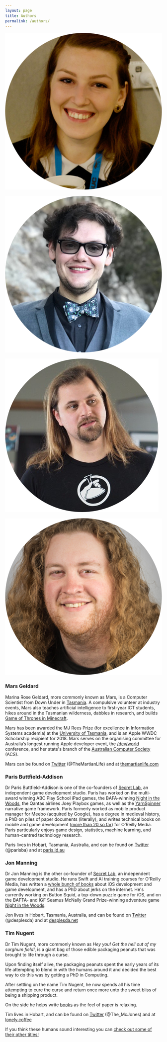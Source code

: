 ```yaml
---
layout: page
title: Authors
permalink: /authors/
---
```


<div class="maxwidth-container">
	<div class="headshot">
		<img src="https://github.com/AIwithSwift/AIwithSwift.github.io/blob/master/assets/images/mars.png">
	</div>
	&emsp;&ensp;
	<div class="headshot">
		<img src="https://github.com/AIwithSwift/AIwithSwift.github.io/blob/master/assets/images/paris.png">
	</div>
	&emsp;&ensp;
	<div class="headshot">
		<img src="https://github.com/AIwithSwift/AIwithSwift.github.io/blob/master/assets/images/jon.png">
	</div>
	&emsp;&ensp;
	<div class="headshot">
		<img src="https://github.com/AIwithSwift/AIwithSwift.github.io/blob/master/assets/images/tim.png">
	</div>
</div>

### Mars Geldard

Marina Rose Geldard, more commonly known as Mars, is a Computer Scientist from Down Under in [Tasmania](https://www.lonelyplanet.com/australia/tasmania). A compulsive volunteer at industry events, Mars also teaches artificial intelligence to first-year ICT students, hikes around in the Tasmanian wilderness, dabbles in research, and builds [Game of Thrones in Minecraft](http://www.westeroscraft.com).

Mars has been awarded the MJ Rees Prize (for excellence in Information Systems academia) at the [University of Tasmania](http://www.utas.edu.au), and is an Apple WWDC Scholarship recipient for 2018. Mars serves on the organising committee for Australia’s longest running Apple developer event, the [/dev/world](https://devworld.com.au) conference, and her state's branch of the [Australian Computer Society](https://www.acs.org.au) (ACS).

Mars can be found on [Twitter](https://twitter.com/TheMartianLife) (@TheMartianLife) and at [themartianlife.com](http://www.themartianlife.com)

### Paris Buttfield-Addison

Dr Paris Buttfield-Addison is one of the co-founders of [Secret Lab](https://www.secretlab.com.au), an independent game development studio. Paris has worked on the multi-award winning ABC Play School iPad games, the BAFA-winning [Night in the Woods](http://www.nightinthewoods.com), the Qantas airlines Joey Playbox games, as well as the [YarnSpinner](http://github.com/thesecretlab/yarnspinner) narrative game framework. Paris formerly worked as mobile product manager for Meebo (acquired by Google), has a degree in medieval history, a PhD on piles of paper documents (literally), and writes technical books on mobile and game development ([more than 20 so far](https://www.amazon.com/default/e/B007RTYDXC/ref=sr_ntt_srch_lnk_1?qid=1531416457&sr=8-1&redirectedFromKindleDbs=true)) for O’Reilly Media. Paris particularly enjoys game design, statistics, machine learning, and human-centred technology research.

Paris lives in Hobart, Tasmania, Australia, and can be found on [Twitter](https://twitter.com/parisba) (@parisba) and at [paris.id.au](http://www.paris.id.au)

### Jon Manning

Dr Jon Manning is the other co-founder of [Secret Lab](https://www.secretlab.com.au), an independent game development studio. He runs Swift and AI training courses for O'Reilly Media, has written a [whole bunch of books](https://www.amazon.com/s/ref=nb_sb_noss?url=search-alias%3Daps&field-keywords=Jonathon+Manning) about iOS development and game development, and has a PhD about jerks on the internet. He's currently working on Button Squid, a top-down puzzle game for iOS, and on the BAFTA- and IGF Seamus McNally Grand Prize-winning adventure game [Night in the Woods](http://www.nightinthewoods.com).

Jon lives in Hobart, Tasmania, Australia, and can be found on [Twitter](https://twitter.com/desplesda) (@desplesda) and at [desplesda.net](http://desplesda.net)

### Tim Nugent

Dr Tim Nugent, more commonly known as *Hey you! Get the hell out of my sorghum field!*, is a giant bag of those edible packaging peanuts that was brought to life through a curse.

Upon finding itself alive, the packaging peanuts spent the early years of its life attempting to blend in with the humans around it and decided the best way to do this was by getting a PhD in Computing.

After settling on the name Tim Nugent, he now spends all his time attempting to cure the curse and return once more unto the sweet bliss of being a shipping product.

On the side he helps write [books](https://www.amazon.com/default/e/B00PJ0L1N6/ref=sr_ntt_srch_lnk_4?qid=1531416457&sr=8-4&redirectedFromKindleDbs=true) as the feel of paper is relaxing.

Tim lives in Hobart, and can be found on [Twitter](https://twitter.com/The_Mcjones) (@The_McJones) and at [lonely.coffee](https://www.lonely.coffee)

<p class="message">If you think these humans sound interesting you can <a href="https://www.secretlab.com.au/books">check out some of their other titles!</a></p>
